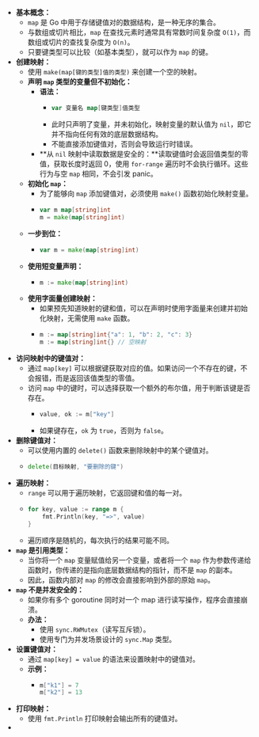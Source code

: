 - **基本概念：**
	- `map` 是 Go 中用于存储键值对的数据结构，是一种无序的集合。
	- 与数组或切片相比，`map` 在查找元素时通常具有常数时间复杂度 `O(1)`，而数组或切片的查找复杂度为 `O(n)`。
	- 只要键类型可以比较（如基本类型），就可以作为 `map` 的键。
- **创建映射：**
	- 使用 `make(map[键的类型]值的类型)` 来创建一个空的映射。
	- **声明 `map` 类型的变量但不初始化：**
		- **语法：**
			- ```go
			  var 变量名 map[键类型]值类型
			  ```
			- 此时只声明了变量，并未初始化，映射变量的默认值为 `nil`，即它并不指向任何有效的底层数据结构。
			- 不能直接添加键值对，否则会导致运行时错误。
		- **从 `nil` 映射中读取数据是安全的：**读取键值时会返回值类型的零值，获取长度时返回 0，使用 `for-range` 遍历时不会执行循环。这些行为与空 `map` 相同，不会引发 panic。
	- **初始化 `map`：**
		- 为了能够向 `map` 添加键值对，必须使用 `make()` 函数初始化映射变量。
		- ```go
		  var m map[string]int
		  m = make(map[string]int)
		  ```
	- **一步到位：**
		- ```go
		  var m = make(map[string]int)
		  ```
	- **使用短变量声明：**
		- ```go
		  m := make(map[string]int)
		  ```
	- **使用字面量创建映射：**
		- 如果预先知道映射的键和值，可以在声明时使用字面量来创建并初始化映射，无需使用 `make` 函数。
		- ```go
		  m := map[string]int{"a": 1, "b": 2, "c": 3}
		  m := map[string]int{} // 空映射
		  ```
- **访问映射中的键值对：**
	- 通过 `map[key]` 可以根据键获取对应的值。如果访问一个不存在的键，不会报错，而是返回该值类型的零值。
	- 访问 `map` 中的键时，可以选择获取一个额外的布尔值，用于判断该键是否存在。
		- ```go
		  value, ok := m["key"]
		  ```
		- 如果键存在，`ok` 为 `true`，否则为 `false`。
- **删除键值对：**
	- 可以使用内置的 `delete()` 函数来删除映射中的某个键值对。
	- ```go
	  delete(目标映射, "要删除的键")
	  ```
- **遍历映射：**
	- `range` 可以用于遍历映射，它返回键和值的每一对。
	- ```go
	  for key, value := range m {
	      fmt.Println(key, "=>", value)
	  }
	  ```
	- 遍历顺序是随机的，每次执行的结果可能不同。
- **`map` 是引用类型：**
	- 当你将一个 `map` 变量赋值给另一个变量，或者将一个 `map` 作为参数传递给函数时，你传递的是指向底层数据结构的指针，而不是 `map` 的副本。
	- 因此，函数内部对 `map` 的修改会直接影响到外部的原始 `map`。
- **`map` 不是并发安全的：**
	- 如果你有多个 goroutine 同时对一个 map 进行读写操作，程序会直接崩溃。
	- **办法：**
		- 使用 `sync.RWMutex`（读写互斥锁）。
		- 使用专门为并发场景设计的 `sync.Map` 类型。
- **设置键值对：**
	- 通过 `map[key] = value` 的语法来设置映射中的键值对。
	- **示例：**
		- ```go
		  m["k1"] = 7
		  m["k2"] = 13
		  ```
- **打印映射：**
	- 使用 `fmt.Println` 打印映射会输出所有的键值对。
-